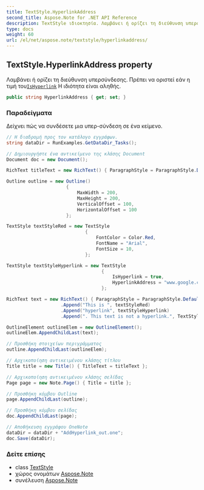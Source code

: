 ```yaml
---
title: TextStyle.HyperlinkAddress
second_title: Aspose.Note for .NET API Reference
description: TextStyle ιδιοκτησία. Λαμβάνει ή ορίζει τη διεύθυνση υπερσύνδεσης. Πρέπει να οριστεί εάν η τιμή τουIsHyperlink Η ιδιότητα είναι αληθής.
type: docs
weight: 60
url: /el/net/aspose.note/textstyle/hyperlinkaddress/
---
```

## TextStyle.HyperlinkAddress property

Λαμβάνει ή ορίζει τη διεύθυνση υπερσύνδεσης. Πρέπει να οριστεί εάν η τιμή του[`IsHyperlink`](../ishyperlink/) Η ιδιότητα είναι αληθής.

```csharp
public string HyperlinkAddress { get; set; }
```

### Παραδείγματα

Δείχνει πώς να συνδέσετε μια υπερ-σύνδεση σε ένα κείμενο.

```csharp
// Η διαδρομή προς τον κατάλογο εγγράφων.
string dataDir = RunExamples.GetDataDir_Tasks();

// Δημιουργήστε ένα αντικείμενο της κλάσης Document
Document doc = new Document();

RichText titleText = new RichText() { ParagraphStyle = ParagraphStyle.Default }.Append("Title!");

Outline outline = new Outline()
                      {
                          MaxWidth = 200,
                          MaxHeight = 200,
                          VerticalOffset = 100,
                          HorizontalOffset = 100
                      };

TextStyle textStyleRed = new TextStyle
                             {
                                 FontColor = Color.Red,
                                 FontName = "Arial",
                                 FontSize = 10,
                             };

TextStyle textStyleHyperlink = new TextStyle
                                   {
                                       IsHyperlink = true,
                                       HyperlinkAddress = "www.google.com"
                                   };

RichText text = new RichText() { ParagraphStyle = ParagraphStyle.Default }
                    .Append("This is ", textStyleRed)
                    .Append("hyperlink", textStyleHyperlink)
                    .Append(". This text is not a hyperlink.", TextStyle.Default);

OutlineElement outlineElem = new OutlineElement();
outlineElem.AppendChildLast(text);

// Προσθήκη στοιχείων περιγράμματος
outline.AppendChildLast(outlineElem);

// Αρχικοποίηση αντικειμένου κλάσης τίτλου
Title title = new Title() { TitleText = titleText };

// Αρχικοποίηση αντικειμένου κλάσης σελίδας
Page page = new Note.Page() { Title = title };

// Προσθήκη κόμβου Outline
page.AppendChildLast(outline);

// Προσθήκη κόμβου σελίδας
doc.AppendChildLast(page);

// Αποθήκευση εγγράφου OneNote
dataDir = dataDir + "AddHyperlink_out.one";
doc.Save(dataDir);
```

### Δείτε επίσης

* class [TextStyle](../)
* χώρος ονομάτων [Aspose.Note](../../textstyle/)
* συνέλευση [Aspose.Note](../../../)


